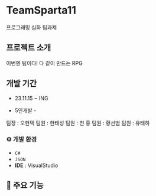 # TeamSparta11

프로그래밍 심화 팀과제 

## 프로젝트 소개

이번엔 팀이다! 다 같이 만드는 RPG

## 개발 기간

- 23.11.15 ~ ING


- 5인개발 - 

팀장 : 오현택
팀원 : 한태성
팀원 : 천   홍
팀원 : 황선범
팀원 : 유태하

### ⚙️ 개발 환경

- `C#`
- `JSON`
- **IDE** : VisualStudio

## 📌 주요 기능


